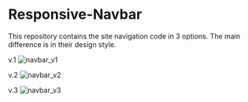 # Responsive-Navbar
This repository contains the site navigation code in 3 options. The main difference is in their design style.

v.1
![navbar_v1](https://user-images.githubusercontent.com/39340431/163813988-da60f247-35a1-49cf-bd9d-cad87c47aaff.png)

v.2
![navbar_v2](https://user-images.githubusercontent.com/39340431/163814178-28432a56-a081-458e-ac1f-e2288b676a42.png)

v.3
![navbar_v3](https://user-images.githubusercontent.com/39340431/163814339-a8e66cf6-2902-4758-8878-cee628678bd4.png)

